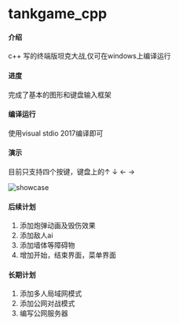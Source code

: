 # tankgame_cpp

#### 介绍
c++ 写的终端版坦克大战,仅可在windows上编译运行

#### 进度
完成了基本的图形和键盘输入框架

#### 编译运行
使用visual stdio 2017编译即可

#### 演示
目前只支持四个按键，键盘上的↑ ↓ ← →

![showcase](https://gitee.com/hfh1999/tankgame_cpp/raw/master/showcase.gif)

#### 后续计划
1. 添加炮弹动画及毁伤效果
2. 添加敌人ai
3. 添加墙体等障碍物
4. 增加开始，结束界面，菜单界面

#### 长期计划
1. 添加多人局域网模式
2. 添加公网对战模式
3. 编写公网服务器